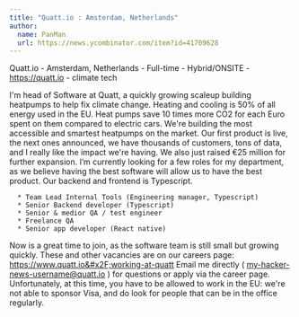 ```yaml
---
title: "Quatt.io : Amsterdam, Netherlands"
author:
  name: PanMan
  url: https://news.ycombinator.com/item?id=41709628
---
```

Quatt.io - Amsterdam, Netherlands - Full-time - Hybrid&#x2F;ONSITE - <a href="https:&#x2F;&#x2F;quatt.io" rel="nofollow">https:&#x2F;&#x2F;quatt.io</a> - climate tech

I&#x27;m head of Software at Quatt, a quickly growing scaleup building heatpumps to help fix climate change. Heating and cooling is 50% of all energy used in the EU. Heat pumps save 10 times more CO2 for each Euro spent on them compared to electric cars. We&#x27;re building the most accessible and smartest heatpumps on the market. Our first product is live, the next ones announced, we have thousands of customers, tons of data, and I really like the impact we&#x27;re having. We also just raised €25 million for further expansion. I’m currently looking for a few roles for my department, as we believe having the best software will allow us to have the best product. Our backend and frontend is Typescript.

<pre><code>  * Team Lead Internal Tools (Engineering manager, Typescript)
  * Senior Backend developer (Typescript)
  * Senior &amp; medior QA &#x2F; test engineer
  * Freelance QA
  * Senior app developer (React native)
</code></pre>
Now is a great time to join, as the software team is still small but growing quickly. These and other vacancies are on our careers page: <a href="https:&#x2F;&#x2F;www.quatt.io&#x2F;working-at-quatt" rel="nofollow">https:&#x2F;&#x2F;www.quatt.io&#x2F;working-at-quatt</a> Email me directly ( my-hacker-news-username@quatt.io ) for questions or apply via the career page. Unfortunately, at this time, you have to be allowed to work in the EU: we&#x27;re not able to sponsor Visa, and do look for people that can be in the office regularly.
<JobApplication />
